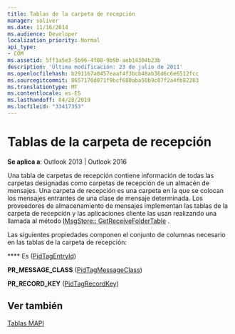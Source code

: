 ```yaml
---
title: Tablas de la carpeta de recepción
manager: soliver
ms.date: 11/16/2014
ms.audience: Developer
localization_priority: Normal
api_type:
- COM
ms.assetid: 5ff1a5e3-5b96-4f08-9b9b-aeb14304b23b
description: 'Última modificación: 23 de julio de 2011'
ms.openlocfilehash: b291167a0457eaaf4f3bcb48ab36d6c6e6512fcc
ms.sourcegitcommit: 8657170d071f9bcf680aba50b9c07f2a4fb82283
ms.translationtype: MT
ms.contentlocale: es-ES
ms.lasthandoff: 04/28/2019
ms.locfileid: "33417353"
---
```

# <a name="receive-folder-tables"></a>Tablas de la carpeta de recepción

  
  
**Se aplica a**: Outlook 2013 | Outlook 2016 
  
Una tabla de carpetas de recepción contiene información de todas las carpetas designadas como carpetas de recepción de un almacén de mensajes. Una carpeta de recepción es una carpeta en la que se colocan los mensajes entrantes de una clase de mensaje determinada. Los proveedores de almacenamiento de mensajes implementan las tablas de la carpeta de recepción y las aplicaciones cliente las usan realizando una llamada al método [IMsgStore:: GetReceiveFolderTable](imsgstore-getreceivefoldertable.md) . 
  
Las siguientes propiedades componen el conjunto de columnas necesario en las tablas de la carpeta de recepción:
  
 **** Es ([PidTagEntryId](pidtagentryid-canonical-property.md)) 
  
 **PR_MESSAGE_CLASS** ([PidTagMessageClass](pidtagmessageclass-canonical-property.md)) 
  
 **PR_RECORD_KEY** ([PidTagRecordKey](pidtagrecordkey-canonical-property.md)) 
  
## <a name="see-also"></a>Ver también



[Tablas MAPI](mapi-tables.md)

